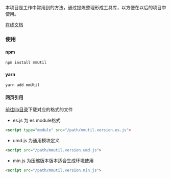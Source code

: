 本项目是工作中常用到的方法，通过提炼整理形成工具库，以方便在以后的项目中使用。

[在线文档](https://mmutil.mmisme.cn)
### 使用

#### npm

```bash
npm install mmUtil
```

#### yarn

```bash
yarn add mmUtil
```

#### 网页引用

[前往lib目录](https://github.com/467057463/mm.util/tree/master/lib)下载对应的格式的文件

* es.js 为 es module格式

```html
<script type="module" src="/path/mmutil.version.es.js">
```

* umd.js 为通用模块定义

```html
<script src="/path/mmutil.version.umd.js">
```

* min.js 为压缩版本版本适合生成环境使用

```html
<script src="/path/mmutil.version.min.js">
```